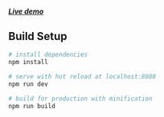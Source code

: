 ##### [Live demo](http://thth13.pro)

## Build Setup

``` bash
# install dependencies
npm install

# serve with hot reload at localhost:8080
npm run dev

# build for production with minification
npm run build
```
